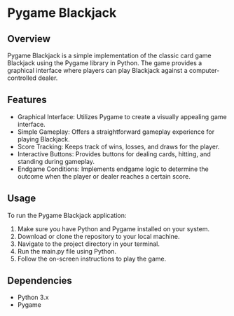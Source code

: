 # Pygame Blackjack

## Overview
Pygame Blackjack is a simple implementation of the classic card game Blackjack using the Pygame library in Python. The game provides a graphical interface where players can play Blackjack against a computer-controlled dealer.

## Features
* Graphical Interface: Utilizes Pygame to create a visually appealing game interface.
* Simple Gameplay: Offers a straightforward gameplay experience for playing Blackjack.
* Score Tracking: Keeps track of wins, losses, and draws for the player.
* Interactive Buttons: Provides buttons for dealing cards, hitting, and standing during gameplay.
* Endgame Conditions: Implements endgame logic to determine the outcome when the player or dealer reaches a certain score.
## Usage
To run the Pygame Blackjack application:
1. Make sure you have Python and Pygame installed on your system.
2. Download or clone the repository to your local machine.
3. Navigate to the project directory in your terminal.
4. Run the main.py file using Python.
5. Follow the on-screen instructions to play the game.
## Dependencies
* Python 3.x
* Pygame
